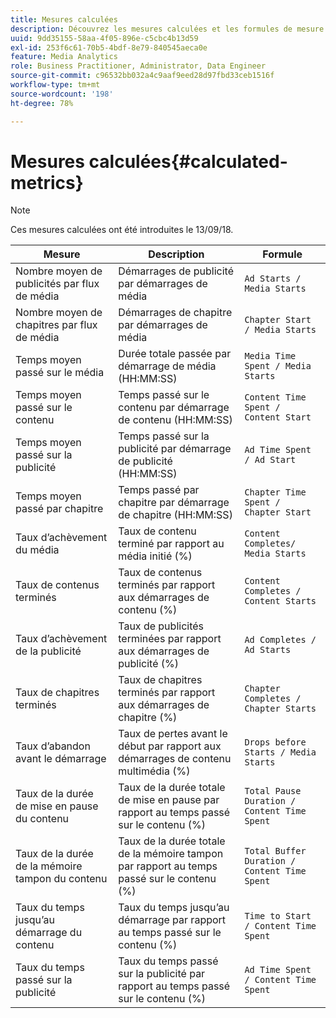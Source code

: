 ```yaml
---
title: Mesures calculées
description: Découvrez les mesures calculées et les formules de mesure des médias en flux continu Adobe.
uuid: 9dd35155-58aa-4f05-896e-c5cbc4b13d59
exl-id: 253f6c61-70b5-4bdf-8e79-840545aeca0e
feature: Media Analytics
role: Business Practitioner, Administrator, Data Engineer
source-git-commit: c96532bb032a4c9aaf9eed28d97fbd33ceb1516f
workflow-type: tm+mt
source-wordcount: '198'
ht-degree: 78%

---
```


# Mesures calculées{#calculated-metrics}

>[!NOTE]
>
>Ces mesures calculées ont été introduites le 13/09/18.

| Mesure | Description | Formule |
|---|---|---|
| Nombre moyen de publicités par flux de média | Démarrages de publicité par démarrages de média | `Ad Starts / Media Starts` |
| Nombre moyen de chapitres par flux de média | Démarrages de chapitre par démarrages de média | `Chapter Start / Media Starts` |
| Temps moyen passé sur le média | Durée totale passée par démarrage de média (HH:MM:SS) | `Media Time Spent / Media Starts` |
| Temps moyen passé sur le contenu | Temps passé sur le contenu par démarrage de contenu (HH:MM:SS) | `Content Time Spent / Content Start` |
| Temps moyen passé sur la publicité | Temps passé sur la publicité par démarrage de publicité (HH:MM:SS) | `Ad Time Spent / Ad Start` |
| Temps moyen passé par chapitre | Temps passé par chapitre par démarrage de chapitre (HH:MM:SS) | `Chapter Time Spent / Chapter Start` |
| Taux d’achèvement du média | Taux de contenu terminé par rapport au média initié (%) | `Content Completes/ Media Starts` |
| Taux de contenus terminés | Taux de contenus terminés par rapport aux démarrages de contenu (%) | `Content Completes / Content Starts` |
| Taux d’achèvement de la publicité | Taux de publicités terminées par rapport aux démarrages de publicité (%) | `Ad Completes / Ad Starts` |
| Taux de chapitres terminés | Taux de chapitres terminés par rapport aux démarrages de chapitre (%) | `Chapter Completes / Chapter Starts` |
| Taux d’abandon avant le démarrage | Taux de pertes avant le début par rapport aux démarrages de contenu multimédia (%) | `Drops before Starts / Media Starts` |
| Taux de la durée de mise en pause du contenu | Taux de la durée totale de mise en pause par rapport au temps passé sur le contenu (%) | `Total Pause Duration / Content Time Spent` |
| Taux de la durée de la mémoire tampon du contenu | Taux de la durée totale de la mémoire tampon par rapport au temps passé sur le contenu (%) | `Total Buffer Duration / Content Time Spent` |
| Taux du temps jusqu’au démarrage du contenu | Taux du temps jusqu’au démarrage par rapport au temps passé sur le contenu (%) | `Time to Start / Content Time Spent` |
| Taux du temps passé sur la publicité | Taux du temps passé sur la publicité par rapport au temps passé sur le contenu (%) | `Ad Time Spent / Content Time Spent` |
